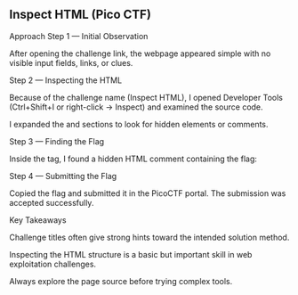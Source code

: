 ## Inspect HTML  (Pico CTF)
Approach
Step 1 — Initial Observation

After opening the challenge link, the webpage appeared simple with no visible input fields, links, or clues.

Step 2 — Inspecting the HTML

Because of the challenge name (Inspect HTML), I opened Developer Tools (Ctrl+Shift+I or right-click → Inspect) and examined the source code.

I expanded the <html> and <body> sections to look for hidden elements or comments.

Step 3 — Finding the Flag

Inside the <body> tag, I found a hidden HTML comment containing the flag:

<!-- picoCTF{hidden_flag_here} -->
Step 4 — Submitting the Flag

Copied the flag and submitted it in the PicoCTF portal. The submission was accepted successfully.

Key Takeaways

Challenge titles often give strong hints toward the intended solution method.

Inspecting the HTML structure is a basic but important skill in web exploitation challenges.

Always explore the page source before trying complex tools.
